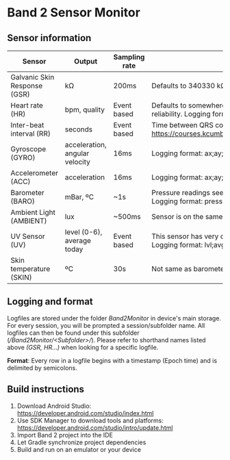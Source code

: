 # Band 2 Sensor Monitor

## Sensor information

| Sensor                       | Output                         | Sampling rate | Additional information                                                                                                               |
|------------------------------|--------------------------------|---------------|--------------------------------------------------------------------------------------------------------------------------------------|
| Galvanic Skin Response (GSR) | kΩ                             | 200ms         | Defaults to 340330 kΩ                                                                                                                |
| Heart rate (HR)              | bpm, quality                   | Event based   | Defaults to somewhere around 75. Quality (0 or 1) signifies reading reliability. Logging format: hr;quality                          |
| Inter-beat interval (RR)     | seconds                        | Event based   | Time between QRS complexes, can be used to calculate heart rate.<br>https://courses.kcumb.edu/physio/ecg%20primer/normecgcalcs.htm   |
| Gyroscope (GYRO)             | acceleration, angular velocity | 16ms          | Logging format: ax;ay;az;vx;vy;vz                                                                                                    |
| Accelerometer (ACC)          | acceleration                   | 16ms          | Logging format: ax;ay;az                                                                                                             |
| Barometer (BARO)             | mBar, ºC                       | ~1s           | Pressure readings seem to jump quite a bit.<br>Logging format: pressure;temperature                                                  |
| Ambient Light (AMBIENT)      | lux                            | ~500ms        | Sensor is on the same side with the display, not facing the skin                                                                     |
| UV Sensor (UV)               | level (0-6), average today     | Event based   | This sensor has very coarse accuracy and reports in levels.<br>Logging format: lvl;avg                                               | 
| Skin temperature (SKIN)      | ºC                             | 30s           | Not same as barometer. Greatly limited in polling speed.                                                                             |

## Logging and format

Logfiles are stored under the folder *Band2Monitor* in device's main storage. For every session, you will be prompted a session/subfolder name. All logfiles can then be found under this subfolder (*/Band2Monitor/&lt;Subfolder&gt;/*). Please refer to shorthand names listed above *(GSR, HR...)* when looking for a specific logfile.

**Format**: Every row in a logfile begins with a timestamp (Epoch time) and is delimited by semicolons. 

## Build instructions

1. Download Android Studio: https://developer.android.com/studio/index.html
2. Use SDK Manager to download tools and platforms: https://developer.android.com/studio/intro/update.html
3. Import Band 2 project into the IDE
4. Let Gradle synchronize project dependencies
5. Build and run on an emulator or your device
